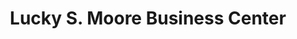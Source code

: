 ---
title: "Lucky S. Moore Business Center"
url: /ganta/lucky-s-moore-business-center/
shop: convenience
---